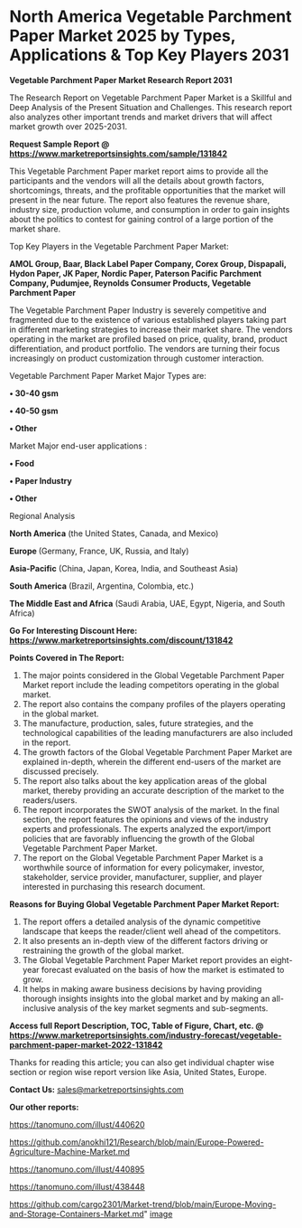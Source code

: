 # North America Vegetable Parchment Paper Market 2025 by Types, Applications & Top Key Players 2031

<strong>Vegetable Parchment Paper Market Research Report 2031</strong>

The Research Report on Vegetable Parchment Paper Market is a Skillful and Deep Analysis of the Present Situation and Challenges. This research report also analyzes other important trends and market drivers that will affect market growth over 2025-2031.

<strong>Request Sample Report @ <a href=https://www.marketreportsinsights.com/sample/131842>https://www.marketreportsinsights.com/sample/131842</a></strong>

This Vegetable Parchment Paper market report aims to provide all the participants and the vendors will all the details about growth factors, shortcomings, threats, and the profitable opportunities that the market will present in the near future. The report also features the revenue share, industry size, production volume, and consumption in order to gain insights about the politics to contest for gaining control of a large portion of the market share.

Top Key Players in the Vegetable Parchment Paper Market:

<strong>AMOL Group, Baar, Black Label Paper Company, Corex Group, Dispapali, Hydon Paper, JK Paper, Nordic Paper, Paterson Pacific Parchment Company, Pudumjee, Reynolds Consumer Products, Vegetable Parchment Paper</strong>

The Vegetable Parchment Paper Industry is severely competitive and fragmented due to the existence of various established players taking part in different marketing strategies to increase their market share. The vendors operating in the market are profiled based on price, quality, brand, product differentiation, and product portfolio. The vendors are turning their focus increasingly on product customization through customer interaction.

Vegetable Parchment Paper Market Major Types are:

<strong>• 30-40 gsm

• 40-50 gsm

• Other</strong>

Market Major end-user applications :

<strong>• Food

• Paper Industry

• Other</strong>

Regional Analysis

</u><strong><b>North America</b></strong> (the United States, Canada, and Mexico)

<strong><b>Europe </b></strong>(Germany, France, UK, Russia, and Italy)

<strong><b>Asia-Pacific</b></strong> (China, Japan, Korea, India, and Southeast Asia)

<strong><b>South America</b></strong> (Brazil, Argentina, Colombia, etc.)

<strong><b>The Middle East and Africa</b></strong> (Saudi Arabia, UAE, Egypt, Nigeria, and South Africa)

<strong>Go For Interesting Discount Here: <a href=https://www.marketreportsinsights.com/discount/131842>https://www.marketreportsinsights.com/discount/131842</a></strong>

<strong>Points Covered in The Report:</strong>
<ol>
  <li>The major points considered in the Global Vegetable Parchment Paper Market report include the leading competitors operating in the global market.</li>
  <li>The report also contains the company profiles of the players operating in the global market.</li>
  <li>The manufacture, production, sales, future strategies, and the technological capabilities of the leading manufacturers are also included in the report.</li>
  <li>The growth factors of the Global Vegetable Parchment Paper Market are explained in-depth, wherein the different end-users of the market are discussed precisely.</li>
  <li>The report also talks about the key application areas of the global market, thereby providing an accurate description of the market to the readers/users.</li>
  <li>The report incorporates the SWOT analysis of the market. In the final section, the report features the opinions and views of the industry experts and professionals. The experts analyzed the export/import policies that are favorably influencing the growth of the Global Vegetable Parchment Paper Market.</li>
  <li>The report on the Global Vegetable Parchment Paper Market is a worthwhile source of information for every policymaker, investor, stakeholder, service provider, manufacturer, supplier, and player interested in purchasing this research document.</li>
</ol>
<strong>Reasons for Buying Global Vegetable Parchment Paper Market Report:</strong>

<ol>
  <li>The report offers a detailed analysis of the dynamic competitive landscape that keeps the reader/client well ahead of the competitors.</li>
  <li>It also presents an in-depth view of the different factors driving or restraining the growth of the global market.</li>
  <li>The Global Vegetable Parchment Paper Market report provides an eight-year forecast evaluated on the basis of how the market is estimated to grow.</li>
  <li>It helps in making aware business decisions by having providing thorough insights insights into the global market and by making an all-inclusive analysis of the key market segments and sub-segments.</li>
</ol>
<strong>Access full Report Description, TOC, Table of Figure, Chart, etc. @ <a href=https://www.marketreportsinsights.com/industry-forecast/vegetable-parchment-paper-market-2022-131842>https://www.marketreportsinsights.com/industry-forecast/vegetable-parchment-paper-market-2022-131842</a></strong>


Thanks for reading this article; you can also get individual chapter wise section or region wise report version like Asia, United States, Europe.

<strong>Contact Us:</strong>
sales@marketreportsinsights.com

<strong>Our other reports:</strong>

<a href=https://tanomuno.com/illust/440620>https://tanomuno.com/illust/440620</a>

<a href=https://github.com/anokhi121/Research/blob/main/Europe-Powered-Agriculture-Machine-Market.md>https://github.com/anokhi121/Research/blob/main/Europe-Powered-Agriculture-Machine-Market.md</a>

<a href=https://tanomuno.com/illust/440895>https://tanomuno.com/illust/440895</a>

<a href=https://tanomuno.com/illust/438448>https://tanomuno.com/illust/438448</a>

<a href=https://github.com/cargo2301/Market-trend/blob/main/Europe-Moving-and-Storage-Containers-Market.md>https://github.com/cargo2301/Market-trend/blob/main/Europe-Moving-and-Storage-Containers-Market.md</a>"
[image](https://github.com/user-attachments/assets/415f5208-9bcd-4185-8258-63d03e671ec4)
